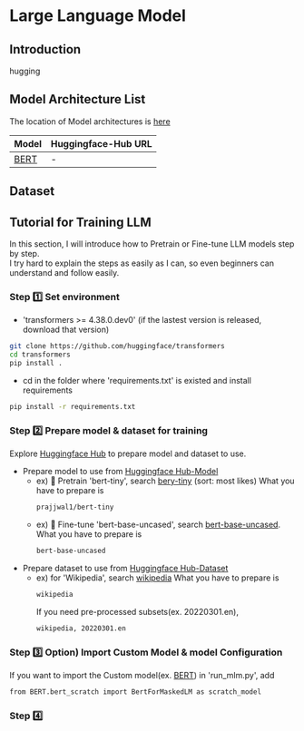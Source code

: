 # Large Language Model

## Introduction
hugging

## Model Architecture List
The location of Model architectures is [here]()


| Model | Huggingface-Hub URL |
|-|-|
| [BERT](https://arxiv.org/pdf/1810.04805v2.pdf) |-|

## Dataset


## Tutorial for Training LLM
In this section, I will introduce how to Pretrain or Fine-tune LLM models step by step.\
I try hard to explain the steps as easily as I can, so even beginners can understand and follow easily.

### Step 1️⃣ Set environment
  - 'transformers >= 4.38.0.dev0' (if the lastest version is released, download that version)
  ```bash
  git clone https://github.com/huggingface/transformers
  cd transformers
  pip install .
  ```
  - cd in the folder where 'requirements.txt' is existed and install requirements
  ```bash
  pip install -r requirements.txt
  ```
### Step 2️⃣ Prepare model & dataset for training
  Explore [Huggingface Hub](https://huggingface.co/docs/hub/index) to prepare model and dataset to use.
  - Prepare model to use from [Huggingface Hub-Model](https://huggingface.co/models)
    - ex) 🔴 Pretrain 'bert-tiny', search [bery-tiny](https://huggingface.co/prajjwal1/bert-tiny) (sort: most likes)
      What you have to prepare is
      ```bash
      prajjwal1/bert-tiny
      ```
    - ex) 🔵 Fine-tune 'bert-base-uncased', search [bert-base-uncased](https://huggingface.co/bert-base-uncased).
      What you have to prepare is
      ```bash
      bert-base-uncased
      ```
  - Prepare dataset to use from [Huggingface Hub-Dataset](https://huggingface.co/datasets)
    - ex) for 'Wikipedia', search [wikipedia](https://huggingface.co/datasets/wikipedia)
      What you have to prepare is
      ```bash
      wikipedia
      ```
      If you need pre-processed subsets(ex. 20220301.en),
      ```bash
      wikipedia, 20220301.en
      ```
### Step 3️⃣ Option) Import Custom Model & model Configuration
  If you want to import the Custom model(ex. [BERT](https://arxiv.org/pdf/1810.04805v2.pdf)) in 'run_mlm.py', add
  ```bash
  from BERT.bert_scratch import BertForMaskedLM as scratch_model
  ```

### Step 4️⃣ 

